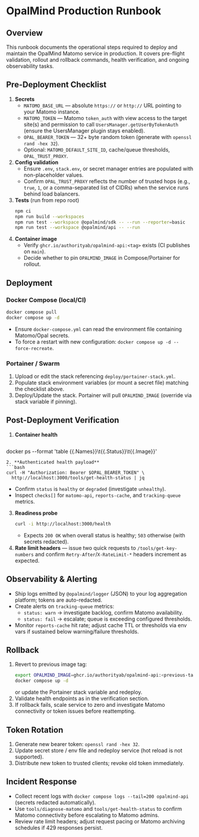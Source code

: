 # OpalMind Production Runbook

## Overview
This runbook documents the operational steps required to deploy and maintain the OpalMind Matomo service in production. It covers pre-flight validation, rollout and rollback commands, health verification, and ongoing observability tasks.

## Pre-Deployment Checklist
1. **Secrets**
   - `MATOMO_BASE_URL` — absolute `https://` or `http://` URL pointing to your Matomo instance.
   - `MATOMO_TOKEN` — Matomo `token_auth` with view access to the target site(s) and permission to call `UsersManager.getUserByTokenAuth` (ensure the UsersManager plugin stays enabled).
   - `OPAL_BEARER_TOKEN` — 32+ byte random token (generate with `openssl rand -hex 32`).
   - Optional: `MATOMO_DEFAULT_SITE_ID`, cache/queue thresholds, `OPAL_TRUST_PROXY`.
2. **Config validation**
   - Ensure `.env`, `stack.env`, or secret manager entries are populated with non-placeholder values.
   - Confirm `OPAL_TRUST_PROXY` reflects the number of trusted hops (e.g., `true`, `1`, or a comma-separated list of CIDRs) when the service runs behind load balancers.
3. **Tests** (run from repo root)
   ```bash
   npm ci
   npm run build --workspaces
   npm run test --workspace @opalmind/sdk -- --run --reporter=basic
   npm run test --workspace @opalmind/api -- --run
   ```
4. **Container image**
   - Verify `ghcr.io/authorityab/opalmind-api:<tag>` exists (CI publishes on `main`).
   - Decide whether to pin `OPALMIND_IMAGE` in Compose/Portainer for rollout.

## Deployment
### Docker Compose (local/CI)
```bash
docker compose pull
docker compose up -d
```
- Ensure `docker-compose.yml` can read the environment file containing Matomo/Opal secrets.
- To force a restart with new configuration: `docker compose up -d --force-recreate`.

### Portainer / Swarm
1. Upload or edit the stack referencing `deploy/portainer-stack.yml`.
2. Populate stack environment variables (or mount a secret file) matching the checklist above.
3. Deploy/Update the stack. Portainer will pull `OPALMIND_IMAGE` (override via stack variable if pinning).

## Post-Deployment Verification
1. **Container health**
   ```bash
docker ps --format 'table {{.Names}}\t{{.Status}}\t{{.Image}}'
   ```
2. **Authenticated health payload**
   ```bash
   curl -H "Authorization: Bearer $OPAL_BEARER_TOKEN" \
     http://localhost:3000/tools/get-health-status | jq
   ```
   - Confirm `status` is `healthy` or `degraded` (investigate `unhealthy`).
   - Inspect `checks[]` for `matomo-api`, `reports-cache`, and `tracking-queue` metrics.
3. **Readiness probe**
   ```bash
   curl -i http://localhost:3000/health
   ```
   - Expects `200 OK` when overall status is healthy; `503` otherwise (with secrets redacted).
4. **Rate limit headers** — issue two quick requests to `/tools/get-key-numbers` and confirm `Retry-After`/`X-RateLimit-*` headers increment as expected.

## Observability & Alerting
- Ship logs emitted by `@opalmind/logger` (JSON) to your log aggregation platform; tokens are auto-redacted.
- Create alerts on `tracking-queue` metrics:
  - `status: warn` → investigate backlog, confirm Matomo availability.
  - `status: fail` → escalate; queue is exceeding configured thresholds.
- Monitor `reports-cache` hit rate; adjust cache TTL or thresholds via env vars if sustained below warning/failure thresholds.

## Rollback
1. Revert to previous image tag:
   ```bash
   export OPALMIND_IMAGE=ghcr.io/authorityab/opalmind-api:<previous-tag>
   docker compose up -d
   ```
   or update the Portainer stack variable and redeploy.
2. Validate health endpoints as in the verification section.
3. If rollback fails, scale service to zero and investigate Matomo connectivity or token issues before reattempting.

## Token Rotation
1. Generate new bearer token: `openssl rand -hex 32`.
2. Update secret store / env file and redeploy service (hot reload is not supported).
3. Distribute new token to trusted clients; revoke old token immediately.

## Incident Response
- Collect recent logs with `docker compose logs --tail=200 opalmind-api` (secrets redacted automatically).
- Use `tools/diagnose-matomo` and `tools/get-health-status` to confirm Matomo connectivity before escalating to Matomo admins.
- Review rate limit headers; adjust request pacing or Matomo archiving schedules if 429 responses persist.

